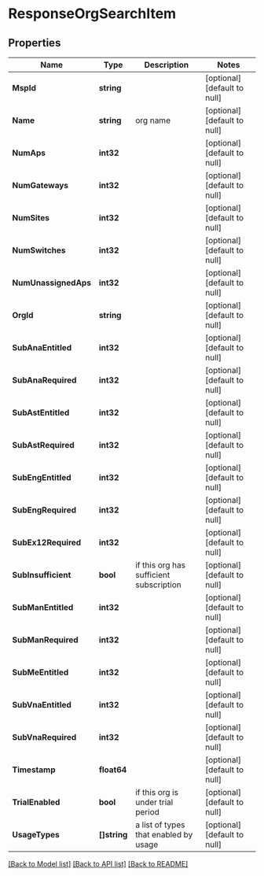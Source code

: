 # ResponseOrgSearchItem

## Properties
Name | Type | Description | Notes
------------ | ------------- | ------------- | -------------
**MspId** | **string** |  | [optional] [default to null]
**Name** | **string** | org name | [optional] [default to null]
**NumAps** | **int32** |  | [optional] [default to null]
**NumGateways** | **int32** |  | [optional] [default to null]
**NumSites** | **int32** |  | [optional] [default to null]
**NumSwitches** | **int32** |  | [optional] [default to null]
**NumUnassignedAps** | **int32** |  | [optional] [default to null]
**OrgId** | **string** |  | [optional] [default to null]
**SubAnaEntitled** | **int32** |  | [optional] [default to null]
**SubAnaRequired** | **int32** |  | [optional] [default to null]
**SubAstEntitled** | **int32** |  | [optional] [default to null]
**SubAstRequired** | **int32** |  | [optional] [default to null]
**SubEngEntitled** | **int32** |  | [optional] [default to null]
**SubEngRequired** | **int32** |  | [optional] [default to null]
**SubEx12Required** | **int32** |  | [optional] [default to null]
**SubInsufficient** | **bool** | if this org has sufficient subscription | [optional] [default to null]
**SubManEntitled** | **int32** |  | [optional] [default to null]
**SubManRequired** | **int32** |  | [optional] [default to null]
**SubMeEntitled** | **int32** |  | [optional] [default to null]
**SubVnaEntitled** | **int32** |  | [optional] [default to null]
**SubVnaRequired** | **int32** |  | [optional] [default to null]
**Timestamp** | **float64** |  | [optional] [default to null]
**TrialEnabled** | **bool** | if this org is under trial period | [optional] [default to null]
**UsageTypes** | **[]string** | a list of types that enabled by usage | [optional] [default to null]

[[Back to Model list]](../README.md#documentation-for-models) [[Back to API list]](../README.md#documentation-for-api-endpoints) [[Back to README]](../README.md)

